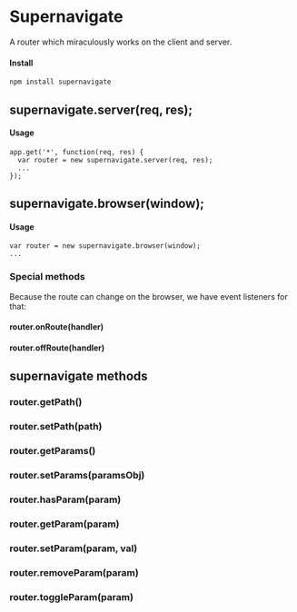 # Supernavigate

A router which miraculously works on the client and server.

#### Install

`npm install supernavigate`

## supernavigate.server(req, res);

#### Usage

```
app.get('*', function(req, res) {
  var router = new supernavigate.server(req, res);
  ...
});
```

## supernavigate.browser(window);

#### Usage

```
var router = new supernavigate.browser(window);
...
```

### Special methods

Because the route can change on the browser, we have event listeners for that:

#### router.onRoute(handler)

#### router.offRoute(handler)


## supernavigate methods

### router.getPath()
### router.setPath(path)
### router.getParams()
### router.setParams(paramsObj)
### router.hasParam(param)
### router.getParam(param)
### router.setParam(param, val)
### router.removeParam(param)
### router.toggleParam(param)

